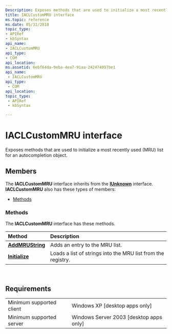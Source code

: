 ```yaml
---
Description: Exposes methods that are used to initialize a most recently used (MRU) list for an autocompletion object.
title: IACLCustomMRU interface
ms.topic: reference
ms.date: 05/31/2018
topic_type: 
- APIRef
- kbSyntax
api_name: 
- IACLCustomMRU
api_type: 
- COM
api_location: 
ms.assetid: 6ebf64da-9eba-4ea7-91aa-242474097be1
api_name: 
 - IACLCustomMRU
api_type: 
 - COM
api_location: 
topic_type: 
 - APIRef
 - kbSyntax

---
```


# IACLCustomMRU interface

Exposes methods that are used to initialize a most recently used (MRU) list for an autocompletion object.

## Members

The **IACLCustomMRU** interface inherits from the [**IUnknown**](https://msdn.microsoft.com/library/ms680509(v=VS.85).aspx) interface. **IACLCustomMRU** also has these types of members:

-   [Methods](#methods)

### Methods

The **IACLCustomMRU** interface has these methods.



| Method                                             | Description                                                             |
|:---------------------------------------------------|:------------------------------------------------------------------------|
| [**AddMRUString**](iaclcustommru-addmrustring.md) | Adds an entry to the MRU list.<br/>                               |
| [**Initialize**](iaclcustommru-initialize.md)     | Loads a list of strings into the MRU list from the registry.<br/> |



 

## Requirements



|                                     |                                                      |
|-------------------------------------|------------------------------------------------------|
| Minimum supported client<br/> | Windows XP \[desktop apps only\]<br/>          |
| Minimum supported server<br/> | Windows Server 2003 \[desktop apps only\]<br/> |



 

 




